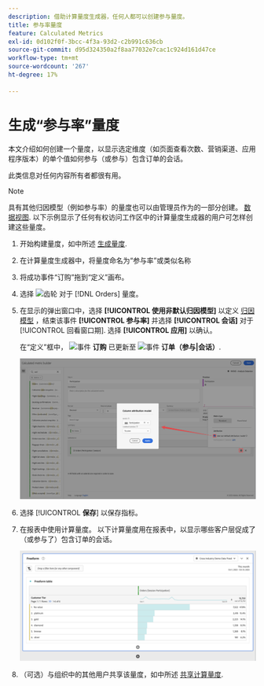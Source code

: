 ```yaml
---
description: 借助计算量度生成器，任何人都可以创建参与量度。
title: 参与率量度
feature: Calculated Metrics
exl-id: 0d102f0f-3bcc-4f3a-93d2-c2b991c636cb
source-git-commit: d95d324350a2f8aa77032e7cac1c924d161d47ce
workflow-type: tm+mt
source-wordcount: '267'
ht-degree: 17%

---
```


# 生成“参与率”量度

本文介绍如何创建一个量度，以显示选定维度（如页面查看次数、营销渠道、应用程序版本）的单个值如何参与（或参与）包含订单的会话。

此类信息对任何内容所有者都很有用。

>[!NOTE]
>
>具有其他归因模型（例如参与率）的量度也可以由管理员作为的一部分创建。 [数据视图](https://experienceleague.adobe.com/docs/analytics-platform/using/cja-dataviews/data-views.html). 以下示例显示了任何有权访问工作区中的计算量度生成器的用户可怎样创建这些量度。

1. 开始构建量度，如中所述 [生成量度](/help/components/calc-metrics/cm-workflow/cm-build-metrics.md).
1. 在计算量度生成器中，将量度命名为“参与率”或类似名称
1. 将成功事件“订购”拖到“定义”画布。
1. 选择 ![齿轮](https://spectrum.adobe.com/static/icons/workflow_18/Smock_Settings_18_N.svg) 对于 [!DNL Orders] 量度。
1. 在显示的弹出窗口中，选择 **[!UICONTROL 使用非默认归因模型]** 以定义 [归因模型](/help/components/calc-metrics/cm-workflow/m-metric-type-alloc.md) ，结束该事件 **[!UICONTROL 参与率]** 并选择 **[!UICONTROL 会话]** 对于 [!UICONTROL 回看窗口期]. 选择 **[!UICONTROL 应用]** 以确认。

   在“定义”框中， ![事件](https://spectrum.adobe.com/static/icons/workflow_18/Smock_Event_18_N.svg) **订购** 已更新至 ![事件](https://spectrum.adobe.com/static/icons/workflow_18/Smock_Event_18_N.svg) **订单（参与|会话）**.

   ![](assets/participation-setup.png)



1. 选择 [!UICONTROL **保存**] 以保存指标。
1. 在报表中使用计算量度。 以下计算量度用在报表中，以显示哪些客户层促成了（或参与了）包含订单的会话。

   ![](assets/participation-pages-customer-tier.png)

1. （可选）与组织中的其他用户共享该量度，如中所述 [共享计算量度](/help/components/calc-metrics/cm-workflow/cm-sharing.md).
